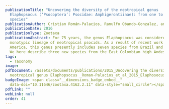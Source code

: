 ```yaml
---
publicationTitle: "Uncovering the diversity of the neotropical genus
  Elaphopsocus (‘Psocoptera’: Psocidae: Amphigerontiinae): from one to ten
  species"
publicationAuthor: Cristian Román-Palacios, Ranulfo Obando-Gonzalez, and Alfonso Neri Aldrete
publicationDate: 2016
publicationType: Zootaxa
publicationAbstract: For 75 years, the genus Elaphopsocus was considered a
  monotypic lineage of neotropical psocids. As a result of recent work in South
  America, this genus presently includes seven species from Brazil and Colombia.
  We here describe three new species from the East Colombian high Andes.
tags:
  - Taxonomy
image:
pdfDocument: /assets/documents/publications/2015_Uncovering the diversity of the
  neotropical genus Elaphopsocus _Roman-Palacios_et_al_2015_Elaphosocus.pdf
badgeImage: <span class="__dimensions_badge_embed__"
  data-doi="10.11646/zootaxa.4162.2.11" data-style="small_circle"></span>
pdfLink: ""
webLink: null
order: 41
---
```

